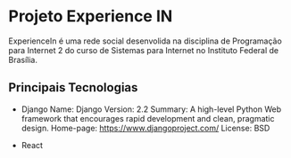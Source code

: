 # Projeto Experience IN
ExperienceIn é uma rede social desenvolida na disciplina de Programação para Internet 2 do curso de Sistemas para Internet no Instituto Federal de Brasília.

## Principais Tecnologias 

- Django
    Name: Django
    Version: 2.2
    Summary: A high-level Python Web framework that encourages rapid development and clean, pragmatic design.
    Home-page: https://www.djangoproject.com/
    License: BSD

- React

